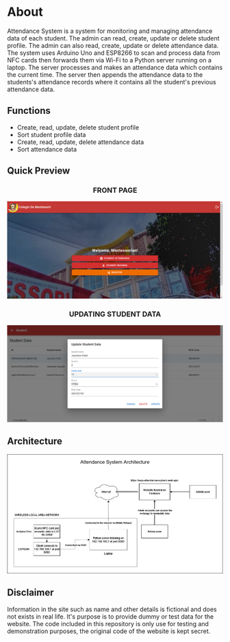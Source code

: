 # About

Attendance System is a system for monitoring and managing attendance data of each student. The admin can read, create, update or delete student profile. The admin can also read, create, update or delete attendance data. The system uses Arduino Uno and ESP8266 to scan and process data from NFC cards then forwards them via Wi-Fi to a Python server running on a laptop. The server processes and makes an attendance data which contains the current time. The server then appends the attendance data to the students's attendance records where it contains all the student's previous attendance data.

## Functions

- Create, read, update, delete student profile
- Sort student profile data
- Create, read, update, delete attendance data
- Sort attendance data

## Quick Preview

<div align="center">
    <h3>FRONT PAGE</h3>
    <img src="preview/Front-page.png">
    <h3>UPDATING STUDENT DATA</h3>
    <img src="preview/Update-student-data.png">
</div>

## Architecture

<div align="center">
    <img src="./arduino/Architecture.png" />
</div>

## Disclaimer

Information in the site such as name and other details is fictional and does not exists in real life. It's purpose is to provide dummy or test data for the website. The code included in this repository is only use for testing and demonstration purposes, the original code of the website is kept secret.
